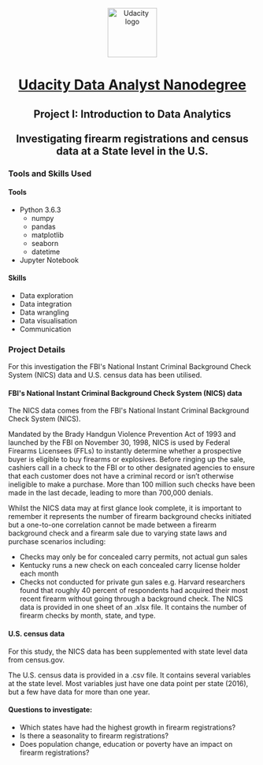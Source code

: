 <p align="center">
  <a href="https://www.udacity.com/">
    <img src='https://course_report_production.s3.amazonaws.com/rich/rich_files/rich_files/5511/s300/udacity-logo.png' alt="Udacity logo" width = 100px>
   </a>
</p>

<h1 align="center"><a href = "https://www.udacity.com/course/data-analyst-nanodegree--nd002"> Udacity Data Analyst Nanodegree </a></h1>
<h2 align="center">Project I: Introduction to Data Analytics<br><br>Investigating firearm registrations and census data at a State level in the U.S.<br></h2>

### Tools and Skills Used

#### Tools
- Python 3.6.3
  - numpy
  - pandas
  - matplotlib
  - seaborn
  - datetime
- Jupyter Notebook

#### Skills
- Data exploration
- Data integration
- Data wrangling
- Data visualisation
- Communication

### Project Details

For this investigation the FBI's National Instant Criminal Background Check System (NICS) data and U.S. census data has been utilised.

#### FBI's National Instant Criminal Background Check System (NICS) data
The NICS data comes from the FBI's National Instant Criminal Background Check System (NICS).

Mandated by the Brady Handgun Violence Prevention Act of 1993 and launched by the FBI on November 30, 1998, NICS is used by Federal Firearms Licensees (FFLs) to instantly determine whether a prospective buyer is eligible to buy firearms or explosives. Before ringing up the sale, cashiers call in a check to the FBI or to other designated agencies to ensure that each customer does not have a criminal record or isn’t otherwise ineligible to make a purchase. More than 100 million such checks have been made in the last decade, leading to more than 700,000 denials.

Whilst the NICS data may at first glance look complete, it is important to remember it represents the number of firearm background checks initiated but a one-to-one correlation cannot be made between a firearm background check and a firearm sale due to varying state laws and purchase scenarios including:

- Checks may only be for concealed carry permits, not actual gun sales
- Kentucky runs a new check on each concealed carry license holder each month
- Checks not conducted for private gun sales e.g. Harvard researchers found that roughly 40 percent of respondents had acquired their most recent firearm without going through a background check.
The NICS data is provided in one sheet of an .xlsx file. It contains the number of firearm checks by month, state, and type.

#### U.S. census data
For this study, the NICS data has been supplemented with state level data from census.gov.

The U.S. census data is provided in a .csv file. It contains several variables at the state level. Most variables just have one data point per state (2016), but a few have data for more than one year.

#### Questions to investigate:
- Which states have had the highest growth in firearm registrations?
- Is there a seasonality to firearm registrations?
- Does population change, education or poverty have an impact on firearm registrations?
